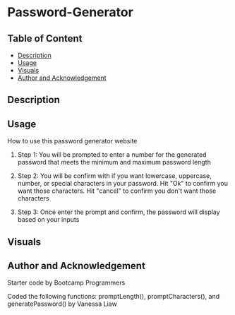 # Password-Generator

## Table of Content
- [Description](#description)
- [Usage](#usage)
- [Visuals](#visuals)
- [Author and Acknowledgement](#author-and-acknowledgement)

## Description 

## Usage

How to use this password generator website

1. Step 1: You will be prompted to enter a number for the generated password that meets the minimum and maximum password length

2. Step 2: You will be confirm with if you want lowercase, uppercase, number, or special characters in your password.
Hit "Ok" to confirm you want those characters. Hit "cancel" to confirm you don't want those characters

3. Step 3: Once enter the prompt and confirm, the password will display based on your inputs

## Visuals

## Author and Acknowledgement

Starter code by Bootcamp Programmers 

Coded the following functions: promptLength(), promptCharacters(), and generatePassword() by Vanessa Liaw